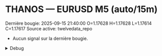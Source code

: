 # THANOS — EURUSD M5 (auto/15m)
Dernière bougie: 2025-09-15 21:40:00  O=1.17628  H=1.17628  L=1.17614  C=1.17617
Source active: twelvedata_repo

- Aucun signal sur la dernière bougie.

<details><summary>Debug</summary>

- TD_API_KEY manquant.

</details>
